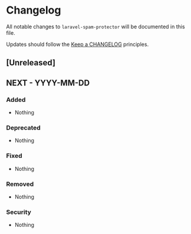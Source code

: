 # Changelog

All notable changes to `laravel-spam-protector` will be documented in this file.

Updates should follow the [Keep a CHANGELOG](http://keepachangelog.com/) principles.

## [Unreleased]

## NEXT - YYYY-MM-DD

### Added
- Nothing

### Deprecated
- Nothing

### Fixed
- Nothing

### Removed
- Nothing

### Security
- Nothing
